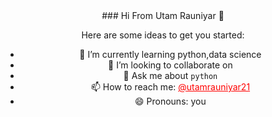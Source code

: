 <div class = 'new' style='text-align:center'>
  ### Hi From Utam Rauniyar 👋



Here are some ideas to get you started:


- 🌱 I’m currently learning python,data science
- 👯 I’m looking to collaborate on 
- 💬 Ask me about <code>python</code>
- 📫 How to reach me: <a href="twitter.com/utamrauniyar21" style="color:red">@utamrauniyar21</a>
- 😄 Pronouns: you
  </div>


